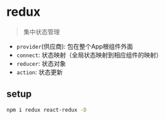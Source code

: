 # redux

> 集中状态管理

- `provider`(供应商): 包在整个App根组件外面
- `connect`: 状态映射（全局状态映射到相应组件的映射）
- `reducer`: 状态对象
- `action`: 状态更新

## setup

```sh
npm i redux react-redux -D
```